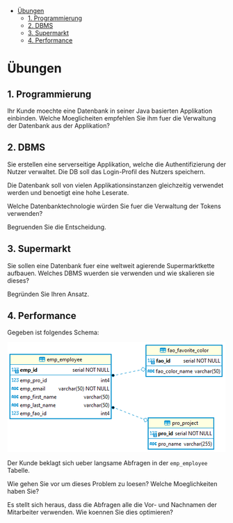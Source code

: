 - [Übungen](#übungen)
  - [1. Programmierung](#1-programmierung)
  - [2. DBMS](#2-dbms)
  - [3. Supermarkt](#3-supermarkt)
  - [4. Performance](#4-performance)

# Übungen

## 1. Programmierung

Ihr Kunde moechte eine Datenbank in seiner Java basierten Applikation einbinden.
Welche Moeglicheiten empfehlen Sie ihm fuer die Verwaltung der Datenbank aus der Applikation?

## 2. DBMS

Sie erstellen eine serverseitige Applikation, welche die Authentifizierung der Nutzer verwaltet.
Die DB soll das Login-Profil des Nutzers speichern.

Die Datenbank soll von vielen Applikationsinstanzen gleichzeitig verwendet werden und benoetigt eine hohe Leserate.

Welche Datenbanktechnologie würden Sie fuer die Verwaltung der Tokens verwenden?

Begruenden Sie die Entscheidung.

## 3. Supermarkt

Sie sollen eine Datenbank fuer eine weltweit agierende Supermarktkette aufbauen.
Welches DBMS wuerden sie verwenden und wie skalieren sie dieses?

Begründen Sie Ihren Ansatz.

## 4. Performance

Gegeben ist folgendes Schema:

![](uebung_schema.png)

Der Kunde beklagt sich ueber langsame Abfragen in der `emp_employee` Tabelle.

Wie gehen Sie vor um dieses Problem zu loesen?
Welche Moeglichkeiten haben Sie?

Es stellt sich heraus, dass die Abfragen alle die Vor- und Nachnamen der Mitarbeiter verwenden.
Wie koennen Sie dies optimieren?
